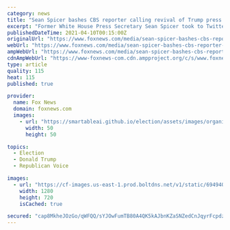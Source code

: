 ```yaml
---
category: news
title: "Sean Spicer bashes CBS reporter calling revival of Trump press custom 'new tradition': 'Try to fake it better'"
excerpt: "Former White House Press Secretary Sean Spicer took to Twitter Friday after a CBS News reporter pointed to the return of a Trump-era White House briefing room feature as a \"new tradition.\" During Friday's briefing, White House Press Secretary Jennifer ..."
publishedDateTime: 2021-04-10T00:15:00Z
originalUrl: "https://www.foxnews.com/media/sean-spicer-bashes-cbs-reporter-calling-revival-of-trump-press-custom-new-tradition-try-to-fake-it-better"
webUrl: "https://www.foxnews.com/media/sean-spicer-bashes-cbs-reporter-calling-revival-of-trump-press-custom-new-tradition-try-to-fake-it-better"
ampWebUrl: "https://www.foxnews.com/media/sean-spicer-bashes-cbs-reporter-calling-revival-of-trump-press-custom-new-tradition-try-to-fake-it-better.amp"
cdnAmpWebUrl: "https://www-foxnews-com.cdn.ampproject.org/c/s/www.foxnews.com/media/sean-spicer-bashes-cbs-reporter-calling-revival-of-trump-press-custom-new-tradition-try-to-fake-it-better.amp"
type: article
quality: 115
heat: 115
published: true

provider:
  name: Fox News
  domain: foxnews.com
  images:
    - url: "https://smartableai.github.io/election/assets/images/organizations/foxnews.com-50x50.jpg"
      width: 50
      height: 50

topics:
  - Election
  - Donald Trump
  - Republican Voice

images:
  - url: "https://cf-images.us-east-1.prod.boltdns.net/v1/static/694940094001/45631ae7-72bf-428d-a7b5-1667c7e27db5/91b96f6d-24dd-4164-901d-e775e4998bc7/1280x720/match/image.jpg"
    width: 1280
    height: 720
    isCached: true

secured: "cap8MkheJOzGo/qWFQQ/sYJOwFumTB80A4QK5kAJbnKZaSNZedCnJqyrFcpdzEeKoswAnGt5zBgZJIPxlMPRYbuRrSDaijkWDDPcZJlI4YAe8a+BTwgT/RLXbr0KtcODuq2hU5pvF0yfo4NdHLmSrt7Wm2GbdaCvrJ0D+8ImWiT/O5CZusMB97IVrNQ0gSOyXToQQJ2lb/VEq254JAYQDlCGG7DsluMfbU8yXUHUAqcmdMYWgweKEieeGWr6f2uyGk53zaQX1/ICbKe0XL8r0OAKc3eRMbbhQM4sZiseO1B/f7jRHjtwaUIBcj8DP0K+KayJWT+HUL4KVBZBV33axnqx7grw7Yvjz71x4B7g4AY=;zBUBTvKXAUyv4I5A4QXbnw=="
---
```



